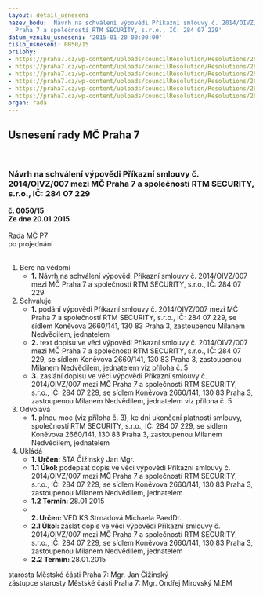 ```yaml
---
layout: detail_usneseni
nazev_bodu: 'Návrh na schválení výpovědi Příkazní smlouvy č. 2014/OIVZ/007 mezi MČ
  Praha 7 a společností RTM SECURITY, s.r.o., IČ: 284 07 229'
datum_vzniku_usneseni: '2015-01-20 00:00:00'
cislo_usneseni: 0050/15
prilohy:
- https://praha7.cz/wp-content/uploads/councilResolution/Resolutions/26798/5-15-smlouva_rtm_security__.pdf
- https://praha7.cz/wp-content/uploads/councilResolution/Resolutions/26798/5-15-smlouva_rtm_security_p%c5%99%c3%adloha_.pdf
- https://praha7.cz/wp-content/uploads/councilResolution/Resolutions/26798/5-15-pln%c3%a1_moc_kopecky_rtm_security_.pdf
- https://praha7.cz/wp-content/uploads/councilResolution/Resolutions/26798/5-15-usnesen%c3%ad_rm%c4%8d_p7_%c4%8d._0346_14-r_z_%c4%8d._24,_ze_dne_13.05.2014_-_p%c5%99%c3%adkazn%c3%ad_smlouva.doc
- https://praha7.cz/wp-content/uploads/councilResolution/Resolutions/26798/5-15-dopis_m%c4%8d_p7_-_v%c3%bdpov%c4%9b%c4%8f_rtm.doc
- https://praha7.cz/wp-content/uploads/councilResolution/Resolutions/26798/5-15-v%c3%bdpis_z_or_-_rtm_security.pdf
organ: rada
---
```

<div id="ucUsn_pList" class="usn">
	<span><h2>Usnesení rady MČ Praha 7 </h2>
<br></span><div class="standBody">
<span><h3>Návrh na schválení výpovědi Příkazní smlouvy č. 2014/OIVZ/007 mezi MČ Praha 7 a společností RTM SECURITY, s.r.o., IČ: 284 07 229</h3></span><div class="center">
		<strong>č. 0050/15</strong><br>
	</div>
<div class="center">
		<strong>Ze dne 20.01.2015</strong><br><br>
	</div>Rada MČ P7<br> po projednání<br><br><ol>
<li>Bere na vědomí<ul><li>
<strong>1.</strong> Návrh na schválení výpovědi Příkazní smlouvy č. 2014/OIVZ/007 mezi MČ Praha 7 a společností RTM SECURITY, s.r.o., IČ: 284 07 229</li></ul>
</li>
<li>Schvaluje<ul>
<li>
<strong>1.</strong> podání výpovědi Příkazní smlouvy č. 2014/OIVZ/007 mezi MČ Praha 7  a společností RTM SECURITY, s.r.o., IČ: 284 07 229, se sídlem Koněvova 2660/141, 130 83 Praha 3, zastoupenou Milanem Nedvědilem, jednatelem </li>
<li>
<strong>2.</strong> text dopisu ve věci výpovědi Příkazní smlouvy č. 2014/OIVZ/007 mezi MČ Praha 7 a společností RTM SECURITY, s.r.o., IČ: 284 07 229, se sídlem Koněvova 2660/141, 130 83 Praha 3, zastoupenou Milanem Nedvědilem, jednatelem viz příloha č. 5</li>
<li>
<strong>3.</strong> zaslání dopisu ve věci výpovědi Příkazní smlouvy č. 2014/OIVZ/007 mezi MČ Praha 7 a společností RTM SECURITY, s.r.o., IČ: 284 07 229, se sídlem Koněvova 2660/141, 130 83 Praha 3, zastoupenou Milanem Nedvědilem, jednatelem viz příloha č. 5 </li>
</ul>
</li>
<li>Odvolává<ul><li>
<strong>1.</strong> plnou moc  (viz příloha č. 3), ke dni ukončení platnosti smlouvy, společností RTM SECURITY, s.r.o., IČ: 284 07 229, se sídlem Koněvova 2660/141, 130 83 Praha 3, zastoupenou Milanem Nedvědilem, jednatelem     </li></ul>
</li>
<li>Ukládá<ul>
<li>
<strong>1. Určen: </strong>STA Čižinský Jan Mgr.</li>
<li>
<strong>1.1 Úkol: </strong>podepsat dopis ve věci výpovědi Příkazní smlouvy č. 2014/OIVZ/007 mezi MČ Praha 7 a společností RTM SECURITY, s.r.o., IČ: 284 07 229, se sídlem Koněvova 2660/141, 130 83 Praha 3, zastoupenou Milanem Nedvědilem, jednatelem</li>
<li>
<strong>1.2 Termín: </strong>28.01.2015</li>
<li>
<strong><br>2. Určen: </strong>VED KS Strnadová Michaela PaedDr.</li>
<li>
<strong>2.1 Úkol: </strong>zaslat dopis ve věci výpovědi Příkazní smlouvy č. 2014/OIVZ/007 mezi MČ Praha 7 a společností RTM SECURITY, s.r.o., IČ: 284 07 229, se sídlem Koněvova 2660/141, 130 83 Praha 3, zastoupenou Milanem Nedvědilem, jednatelem</li>
<li>
<strong>2.2 Termín: </strong>28.01.2015</li>
</ul>
</li>
</ol>starosta Městské části Praha 7: Mgr. Jan Čižinský<br>zástupce starosty Městské části Praha 7: Mgr. Ondřej Mirovský M.EM 
</div>
</div>
